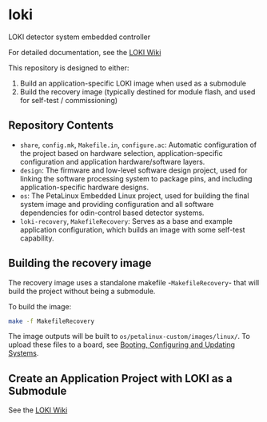 # loki
LOKI detector system embedded controller 
 
For detailed documentation, see the [LOKI Wiki](https://github.com/stfc-aeg/loki/wiki/)

This repository is designed to either:
1. Build an application-specific LOKI image when used as a submodule
2. Build the recovery image (typically destined for module flash, and used for self-test / commissioning)

## Repository Contents
- `share`, `config.mk`, `Makefile.in`, `configure.ac`: Automatic configuration of the project based on hardware selection, application-specific configuration and application hardware/software layers.
- `design`: The firmware and low-level software design project, used for linking the software processing system to package pins, and including application-specific hardware designs.
- `os`: The PetaLinux Embedded Linux project, used for building the final system image and providing configuration and all software dependencies for odin-control based detector systems.
- `loki-recovery`, `MakefileRecovery`: Serves as a base and example application configuration, which builds an image with some self-test capability.

## Building the recovery image
The recovery image uses a standalone makefile -`MakefileRecovery`- that will build the project without being a submodule.

To build the image:
```bash
make -f MakefileRecovery
```

The image outputs will be built to `os/petalinux-custom/images/linux/`.
To upload these files to a board, see [Booting, Configuring and Updating Systems](https://github.com/stfc-aeg/loki/wiki/Booting-Updating-Debugging-and-Configuring-LOKI-Systems).

## Create an Application Project with LOKI as a Submodule
See the [LOKI Wiki](https://github.com/stfc-aeg/loki/wiki/Guidance-on-LOKI-Project-Toplevel-Design#creating-an-application-project-with-loki-as-a-submodule)
